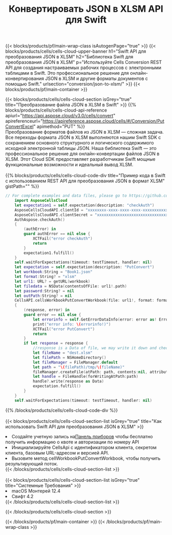 ﻿---
title:  Конвертировать JSON в XLSM API для Swift
description: Использование Aspose.Cells Cloud SDK для Swift для преобразования файла формата JSON в файл формата XLSM.
url: /ru/swift/conversion/json-to-xlsm/
---
{{< blocks/products/pf/main-wrap-class isAutogenPage="true" >}}
{{< blocks/products/cells/cells-cloud-upper-banner h1="Swift API для преобразования JSON в XLSM" h2="Библиотека Swift для преобразования JSON в XLSM" p="Используйте Cells Conversion REST API для создания настраиваемых рабочих процессов с электронными таблицами в Swift. Это профессиональное решение для онлайн-конвертирования JSON в XLSM и другие форматы документов с помощью Swift." urlsection="conversion/json-to-xlsm/" >}}
{{< blocks/products/pf/main-container >}}

{{< blocks/products/cells/cells-cloud-section isGrey="true" title="Преобразование файла JSON в XLSM в Swift" >}}
{{% blocks/products/cells/cells-cloud-api-reference apiurl="https://api.aspose.cloud/v3.0/cells/convert" apireferenceurl="https://apireference.aspose.cloud/cells/#/Conversion/PutConvertExcel" apimethod="PUT" %}}
<br/>
Преобразование форматов файлов из JSON в XLSM — сложная задача. Все переходы формата JSON в XLSM выполняются нашим Swift SDK с сохранением основного структурного и логического содержимого исходной электронной таблицы JSON. Наша библиотека Swift — это профессиональное решение для онлайн-конвертации файлов JSON в XLSM. Этот Cloud SDK предоставляет разработчикам Swift мощные функциональные возможности и идеальный вывод XLSM.
<br/>
<br/>
{{% blocks/products/cells/cells-cloud-code-div title="Пример кода в Swift с использованием REST API для преобразования JSON в формат XLSM" gistPath="" %}}
 
```swift
// For complete examples and data files, please go to https://github.com/aspose-cells-cloud/aspose-cells-cloud-swift/
    import AsposeCellsCloud
    let expectation1 = self.expectation(description: "checkAuth")
    AsposeCellsCloudAPI.clientId = "xxxxxxxx-xxxx-xxxx-xxxx-xxxxxxxxxxxx"
    AsposeCellsCloudAPI.clientSecret = "xxxxxxxxxxxxxxxxxxxxxxxxxxxxxxxx"
    AuthAspose.checkAuth()
    {
        (authError) in
        guard authError == nil else {
            XCTFail("error checkAuth")
            return
        }
        expectation1.fulfill()
    }
    self.waitForExpectations(timeout: testTimeout, handler: nil)        
    let expectation = self.expectation(description: "PutConvert")
    let workbook:String = "Book1.json"
    let format:String? = "xlsm"     
    let url1: URL? = getURL(workbook)
    let filedata = NSData(contentsOfFile: url1!.path)
    let password:String? = nil
    let outPath:String? = nil
    CellsAPI.cellsWorkbookPutConvertWorkbook(file: url1!, format: format, password: password, outPath: outPath)
    {
        (response, error) in
        guard error == nil else {
            let errorinfo = self.GetErrorDataInfo(error: error as! ErrorResponse)
            print("error info: \(errorinfo!)")
            XCTFail("error PutConvert")
            return
        }            
        if let response = response {
            //response is a Data of file, we may write it down and check it.
            let fileName = "dest.xlsm"
            let filePath = NSHomeDirectory()
            let fileManager = FileManager.default
            let path = "\(filePath)/tmp/\(fileName)"
            fileManager.createFile(atPath: path, contents:nil, attributes:nil)
            let handle = FileHandle(forWritingAtPath:path)
            handle?.write(response as Data)
            expectation.fulfill()
        }
    }
    self.waitForExpectations(timeout: testTimeout, handler: nil)
```
 
{{% /blocks/products/cells/cells-cloud-code-div %}}
<br/>
<br/>
{{< blocks/products/cells/cells-cloud-section-list isGrey="true" title="Как использовать Swift API для преобразования JSON в XLSM" >}}
<li> Создайте учетную запись на<a href="https://dashboard.aspose.cloud/">Панель приборов</a> чтобы бесплатно получить информацию о квоте и авторизации по номеру API</li>
<li>Инициализируйте CellsApi с идентификатором клиента, секретом клиента, базовым URL-адресом и версией API.</li>
<li>Вызовите метод cellWorkbookPutConvertWorkbook, чтобы получить результирующий поток.</li>
{{< /blocks/products/cells/cells-cloud-section-list >}}
<br/>
<br/>
{{< blocks/products/cells/cells-cloud-section-list isGrey="true" title="Системные Требования" >}}
<li>macOS Монтерей 12.4</li>
<li>Свифт 4.2</li>
{{< /blocks/products/cells/cells-cloud-section-list >}}

{{< /blocks/products/cells/cells-cloud-section >}}

{{< /blocks/products/pf/main-container >}}
{{< /blocks/products/pf/main-wrap-class >}}
